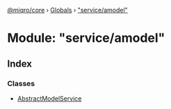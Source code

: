 [@miqro/core](../README.md) › [Globals](../globals.md) › ["service/amodel"](_service_amodel_.md)

# Module: "service/amodel"

## Index

### Classes

* [AbstractModelService](../classes/_service_amodel_.abstractmodelservice.md)

